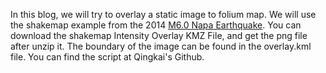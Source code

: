 In this blog, we will try to overlay a static image to folium map. We will use the shakemap example from the 2014 [M6.0 Napa Earthquake](http://earthquake.usgs.gov/earthquakes/eventpage/nc72282711#general). You can download the shakemap Intensity Overlay KMZ File, and get the png file after unzip it. The boundary of the image can be found in the overlay.kml file. You can find the script at Qingkai's Github.